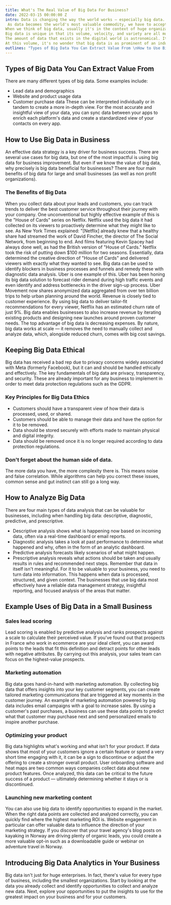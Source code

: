 ```yaml
---
title: What's The Real Value of Big Data For Business?
date: 2022-03-15 00:00:00 Z
intro: Data is changing the way the world works — especially big data.
 As data becomes the world's most valuable commodity, we have to accept the fact that it isn't going anywhere.
When we think of big data, usually it's in the context of huge organizations, especially technology and social media platforms. However, it offers plenty of benefits for small businesses too. It takes one of the oldest best practices for doing business — understanding what your customers want and delivering more of this — and handles it at a far greater scale and with more precision than you could ever achieve manually.
Big data is unique in that its volume, velocity, and variety are all much higher than can be handled manually. By nature, big data delivers richer and more subtle insights than can ever be achieved with standard data collection and analysis.
The amount of data that exists in the digital world is astronomical. It is estimated that there were 44 zettabytes of data in the world as of 2020 and expects that number to nearly quadruple to 175 zettabytes by 2025. (A single zettabyte is equal to one trillion gigabytes.)
At this volume, it's no wonder that big data is as prominent of an industry as it is and businesses of all sizes are making an effort to understand it.
outlines: "Types of Big Data You Can Extract Value From \nHow to Use Big Data in Business \nThe Benefits of Big Data \nKeeping Big Data Ethical \nKey Principles for Big Data Ethics \nDon't forget about the human side of data. \nHow to Analyze Big Data \nExample Uses of Big Data in a Small Business \nSales lead scoring \nMarketing automation \nOptimizing your product \nLaunching new marketing content \nIntroducing Big Data Analytics in Your Business \n"
---
```


## Types of Big Data You Can Extract Value From

There are many different types of big data. Some examples include:
- Lead data and demographics
- Website and product usage data
- Customer purchase data
These can be interpreted individually or in tandem to create a more in-depth view. For the most accurate and insightful view of your data, you can sync data between your apps to enrich each platform's data and create a standardized view of your contacts on every app.

## How to Use Big Data in Business

An effective data strategy is a key driver for business success. There are several use cases for big data, but one of the most impactful is using big data for business improvement. 
But even if we know the value of big data, why precisely is big data beneficial for businesses? There are four main benefits of big data for large and small businesses (as well as non profit organizations).


### The Benefits of Big Data

When you collect data about your leads and customers, you can track trends to deliver the best customer service throughout their journey with your company. One unconventional but highly effective example of this is the "House of Cards" series on Netflix.
Netflix used the big data it had collected on its viewers to proactively determine what they might like to see. As New York Times explained: "[Netflix] already knew that a healthy share had streamed the work of David Fincher, the director of The Social Network, from beginning to end. And films featuring Kevin Spacey had always done well, as had the British version of "House of Cards." Netflix took the risk of putting down $100 million for two seasons.
Essentially, data determined the creative direction of "House of Cards" and delivered viewers with exactly what they wanted to see.
Big data can be used to identify blockers in business processes and funnels and remedy these with diagnostic data analysis. Uber is one example of this. Uber has been honing its big data solution to forecast rider demand during high traffic events and even identify and address bottlenecks in the driver sign-up process. Uber Movement now shares anonymized data aggregated from over ten billion trips to help urban planning around the world.
Revenue is closely tied to customer experience. By using big data to deliver tailor-fit recommendations for every viewer, Netflix has an estimated churn rate of just 9%. Big data enables businesses to also increase revenue by iterating existing products and designing new launches around proven customer needs.
The top advantage of big data is decreasing expenses. By nature, big data works at scale — it removes the need to manually collect and analyze data, which, alongside reduced churn, comes with big cost savings.

## Keeping Big Data Ethical

Big data has received a bad rep due to privacy concerns widely associated with Meta (formerly Facebook), but it can and should be handled ethically and effectively. The key fundamentals of big data are privacy, transparency, and security. These are already important for any business to implement in order to meet data protection regulations such as the GDPR.

### Key Principles for Big Data Ethics

- Customers should have a transparent view of how their data is processed, used, or shared.
- Customers should be able to manage their data and have the option for it to be removed.
- Data should be stored securely with efforts made to maintain physical and digital integrity.
- Data should be removed once it is no longer required according to data protection regulations.

### Don't forget about the human side of data.

The more data you have, the more complexity there is. This means noise and false correlation. While algorithms can help you correct these issues, common sense and gut instinct can still go a long way.

## How to Analyze Big Data

There are four main types of data analysis that can be valuable for businesses, including when handling big data: descriptive, diagnostic, predictive, and prescriptive.
- Descriptive analysis shows what is happening now based on incoming data, often via a real-time dashboard or email reports.
- Diagnostic analysis takes a look at past performance to determine what happened and why, often in the form of an analytic dashboard.
- Predictive analysis forecasts likely scenarios of what might happen.
- Prescriptive analysis reveals what actions should be taken and usually results in rules and recommended next steps.
Remember that data in itself isn't meaningful. For it to be valuable to your business, you need to turn data into information. This happens when data is processed, structured, and given context.
The businesses that use big data most effectively have a reliable data management strategy, insightful reporting, and focused analysis of the areas that matter.

## Example Uses of Big Data in a Small Business

### Sales lead scoring

Lead scoring is enabled by predictive analysis and ranks prospects against a scale to calculate their perceived value.
If you've found out that prospects in France who work in ecommerce are your ideal client, you can award points to the leads that fit this definition and detract points for other leads with negative attributes. By carrying out this analysis, your sales team can focus on the highest-value prospects.

### Marketing automation

Big data goes hand-in-hand with marketing automation. By collecting big data that offers insights into your key customer segments, you can create tailored marketing communications that are triggered at key moments in the customer journey.
An example of marketing automation powered by big data includes email campaigns with a goal to increase sales. By using a customer's past purchases, a business can use these data points to predict what that customer may purchase next and send personalized emails to inspire another purchase.

### Optimizing your product

Big data highlights what's working and what isn't for your product. If data shows that most of your customers ignore a certain feature or spend a very short time engaging with it, it can be a sign to discontinue or adjust the offering to create a stronger overall product.
User onboarding software and heat maps are two common ways companies collect data about new product features. Once analyzed, this data can be critical to the future success of a product — ultimately determining whether it stays or is discontinued.

### Launching new marketing content

You can also use big data to identify opportunities to expand in the market. When the right data points are collected and analyzed correctly, you can quickly find where the highest marketing ROI is.
Website engagement in particular can offer valuable data to influence the direction of your marketing strategy. If you discover that your travel agency's blog posts on kayaking in Norway are driving plenty of organic leads, you could create a more valuable opt-in such as a downloadable guide or webinar on adventure travel in Norway.

## Introducing Big Data Analytics in Your Business

Big data isn't just for huge enterprises. In fact, there's value for every type of business, including the smallest organizations. Start by looking at the data you already collect and identify opportunities to collect and analyze new data. Next, explore your opportunities to put the insights to use for the greatest impact on your business and for your customers.